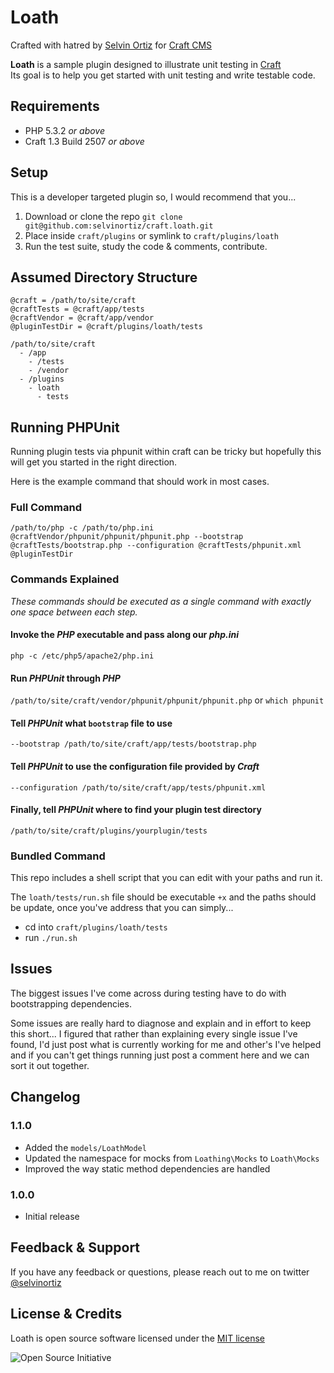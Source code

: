 # Loath

Crafted with hatred by [Selvin Ortiz][developer] for [Craft CMS][craftcms]

**Loath** is a sample plugin designed to illustrate unit testing in [Craft][craftcms]  
Its goal is to help you get started with unit testing and write testable code.

## Requirements
- PHP 5.3.2 _or above_
- Craft 1.3 Build 2507 _or above_

## Setup
This is a developer targeted plugin so, I would recommend that you...

1. Download or clone the repo `git clone git@github.com:selvinortiz/craft.loath.git`
2. Place inside `craft/plugins` or symlink to `craft/plugins/loath`
3. Run the test suite, study the code & comments, contribute.

## Assumed Directory Structure

```
@craft = /path/to/site/craft
@craftTests = @craft/app/tests
@craftVendor = @craft/app/vendor
@pluginTestDir = @craft/plugins/loath/tests

/path/to/site/craft
  - /app
    - /tests
    - /vendor
  - /plugins
    - loath
      - tests
```

## Running PHPUnit
Running plugin tests via phpunit within craft can be tricky but hopefully this will get you started in the right direction.

Here is the example command that should work in most cases.

### Full Command

```
/path/to/php -c /path/to/php.ini @craftVendor/phpunit/phpunit/phpunit.php --bootstrap @craftTests/bootstrap.php --configuration @craftTests/phpunit.xml @pluginTestDir

```

### Commands Explained

_These commands should be executed as a single command with exactly one space between each step._

#### Invoke the *PHP* executable and pass along our *php.ini*
`php -c /etc/php5/apache2/php.ini`

#### Run *PHPUnit* through *PHP*
`/path/to/site/craft/vendor/phpunit/phpunit/phpunit.php` or `which phpunit`

#### Tell *PHPUnit* what `bootstrap` file to use
`--bootstrap /path/to/site/craft/app/tests/bootstrap.php`

#### Tell *PHPUnit* to use the configuration file provided by *Craft*
`--configuration /path/to/site/craft/app/tests/phpunit.xml`

#### Finally, tell *PHPUnit* where to find your plugin test directory
`/path/to/site/craft/plugins/yourplugin/tests`

### Bundled Command
This repo includes a shell script that you can edit with your paths and run it.

The `loath/tests/run.sh` file should be executable `+x` and the paths should be update, once you've address that you can simply...

- cd into `craft/plugins/loath/tests`
- run `./run.sh`

## Issues
The biggest issues I've come across during testing have to do with bootstrapping dependencies.

Some issues are really hard to diagnose and explain and in effort to keep this short... I figured that rather than explaining every single issue I've found, I'd just post what is currently working for me and other's I've helped and if you can't get things running just post a comment here and we can sort it out together.

## Changelog
### 1.1.0
- Added the `models/LoathModel`
- Updated the namespace for mocks from `Loathing\Mocks` to `Loath\Mocks`
- Improved the way static method dependencies are handled

### 1.0.0
- Initial release

## Feedback & Support
If you have any feedback or questions, please reach out to me on twitter [@selvinortiz][developer]

## License & Credits
Loath is open source software licensed under the [MIT license][license]

![Open Source Initiative][osilogo]

[developer]:http://twitter.com/selvinortiz "@selvinortiz"
[license]:https://raw.github.com/selvinortiz/craft.loath/master/LICENSE "MIT License"
[craftcms]:http://buildwithcraft.com "Craft CMS"
[pixelandtonic]:http://pixelandtonic.com "Pixel & Tonic"
[osilogo]:https://github.com/selvinortiz/craft.loath/raw/master/resources/img/osilogo.png "Open Source Initiative"
